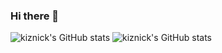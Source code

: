 ### Hi there 👋

![kiznick's GitHub stats](https://github-readme-streak-stats.herokuapp.com/?user=kiznick)
![kiznick's GitHub stats](https://github-readme-stats.vercel.app/api?username=kiznick&count_private=true&show_icons=true&theme=radical&hide=stars)

<!--
**kiznick/kiznick** is a ✨ _special_ ✨ repository because its `README.md` (this file) appears on your GitHub profile.

Here are some ideas to get you started:

- 🔭 I’m currently working on ...
- 🌱 I’m currently learning ...
- 👯 I’m looking to collaborate on ...
- 🤔 I’m looking for help with ...
- 💬 Ask me about ...
- 📫 How to reach me: ...
- 😄 Pronouns: ...
- ⚡ Fun fact: ...
-->
